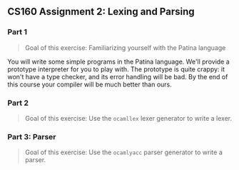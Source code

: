 ## CS160 Assignment 2: Lexing and Parsing

### Part 1

> Goal of this exercise: Familiarizing yourself with the Patina language

You will write some simple programs in the Patina language. We'll provide a prototype interpreter for you to play with. The prototype is quite crappy: it won't have a type checker, and its error handling will be bad. By the end of this course your compiler will be much better than ours. 

### Part 2

> Goal of this exercise: Use the `ocamllex` lexer generator to write a lexer.

<!-- TODO: Provide a more precise spec here -->

### Part 3: Parser

> Goal of this exercise: Use the `ocamlyacc` parser generator to write a parser.

<!-- TODO: Provide a more precise spec here -->